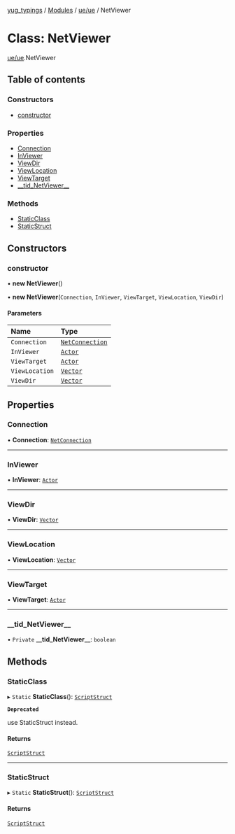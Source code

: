 [yug_typings](../README.md) / [Modules](../modules.md) / [ue/ue](../modules/ue_ue.md) / NetViewer

# Class: NetViewer

[ue/ue](../modules/ue_ue.md).NetViewer

## Table of contents

### Constructors

- [constructor](ue_ue.NetViewer.md#constructor)

### Properties

- [Connection](ue_ue.NetViewer.md#connection)
- [InViewer](ue_ue.NetViewer.md#inviewer)
- [ViewDir](ue_ue.NetViewer.md#viewdir)
- [ViewLocation](ue_ue.NetViewer.md#viewlocation)
- [ViewTarget](ue_ue.NetViewer.md#viewtarget)
- [\_\_tid\_NetViewer\_\_](ue_ue.NetViewer.md#__tid_netviewer__)

### Methods

- [StaticClass](ue_ue.NetViewer.md#staticclass)
- [StaticStruct](ue_ue.NetViewer.md#staticstruct)

## Constructors

### constructor

• **new NetViewer**()

• **new NetViewer**(`Connection`, `InViewer`, `ViewTarget`, `ViewLocation`, `ViewDir`)

#### Parameters

| Name | Type |
| :------ | :------ |
| `Connection` | [`NetConnection`](ue_ue.NetConnection.md) |
| `InViewer` | [`Actor`](ue_ue.Actor.md) |
| `ViewTarget` | [`Actor`](ue_ue.Actor.md) |
| `ViewLocation` | [`Vector`](ue_ue_s.Vector.md) |
| `ViewDir` | [`Vector`](ue_ue_s.Vector.md) |

## Properties

### Connection

• **Connection**: [`NetConnection`](ue_ue.NetConnection.md)

___

### InViewer

• **InViewer**: [`Actor`](ue_ue.Actor.md)

___

### ViewDir

• **ViewDir**: [`Vector`](ue_ue_s.Vector.md)

___

### ViewLocation

• **ViewLocation**: [`Vector`](ue_ue_s.Vector.md)

___

### ViewTarget

• **ViewTarget**: [`Actor`](ue_ue.Actor.md)

___

### \_\_tid\_NetViewer\_\_

• `Private` **\_\_tid\_NetViewer\_\_**: `boolean`

## Methods

### StaticClass

▸ `Static` **StaticClass**(): [`ScriptStruct`](ue_ue.ScriptStruct.md)

**`Deprecated`**

use StaticStruct instead.

#### Returns

[`ScriptStruct`](ue_ue.ScriptStruct.md)

___

### StaticStruct

▸ `Static` **StaticStruct**(): [`ScriptStruct`](ue_ue.ScriptStruct.md)

#### Returns

[`ScriptStruct`](ue_ue.ScriptStruct.md)
